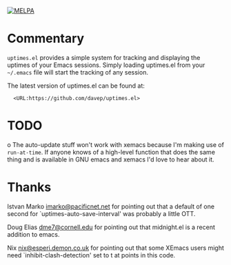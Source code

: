 [![MELPA](https://melpa.org/packages/uptimes-badge.svg)](https://melpa.org/#/uptimes)

# Commentary

`uptimes.el` provides a simple system for tracking and displaying the
uptimes of your Emacs sessions. Simply loading uptimes.el from your
`~/.emacs` file will start the tracking of any session.

The latest version of uptimes.el can be found at:

```
  <URL:https://github.com/davep/uptimes.el>
```

# TODO

o The auto-update stuff won't work with xemacs because I'm making use of
  `run-at-time`. If anyone knows of a high-level function that does the same
  thing and is available in GNU emacs and xemacs I'd love to hear about it.

# Thanks

Istvan Marko <imarko@pacificnet.net> for pointing out that a default of one
second for `uptimes-auto-save-interval' was probably a little OTT.

Doug Elias <dme7@cornell.edu> for pointing out that midnight.el is a recent
addition to emacs.

Nix <nix@esperi.demon.co.uk> for pointing out that some XEmacs users might
need `inhibit-clash-detection' set to t at points in this code.
